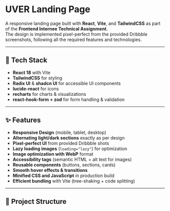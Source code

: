 # UVER Landing Page

A responsive landing page built with **React**, **Vite**, and **TailwindCSS** as part of the **Frontend Internee Technical Assignment**.  
The design is implemented pixel-perfect from the provided Dribbble screenshots, following all the required features and technologies.

---

## 🚀 Tech Stack
- **React 18** with Vite  
- **TailwindCSS** for styling  
- **Radix UI** & **shadcn UI** for accessible UI components  
- **lucide-react** for icons  
- **recharts** for charts & visualizations  
- **react-hook-form + zod** for form handling & validation  

---

## ✨ Features
- **Responsive Design** (mobile, tablet, desktop)  
- **Alternating light/dark sections** exactly as per design  
- **Pixel-perfect UI** from provided Dribbble shots  
- **Lazy loading images** (`loading="lazy"`) for optimization  
- **Image optimization with WebP** format  
- **Accessibility tags** (semantic HTML + alt text for images)  
- **Reusable components** (buttons, sections, cards)  
- **Smooth hover effects & transitions**  
- **Minified CSS and JavaScript** in production build  
- **Efficient bundling** with Vite (tree-shaking + code splitting)  

---

## 📂 Project Structure
